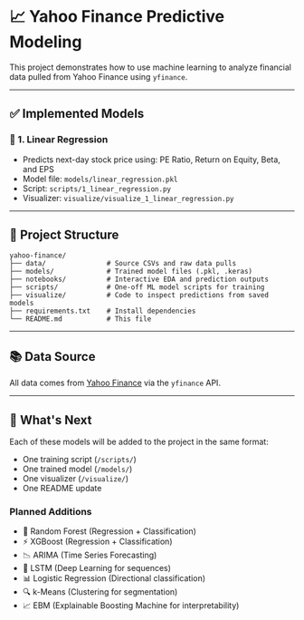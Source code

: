 # 📈 Yahoo Finance Predictive Modeling

This project demonstrates how to use machine learning to analyze financial data pulled from Yahoo Finance using `yfinance`.

---

## ✅ Implemented Models

### 🧮 1. Linear Regression
- Predicts next-day stock price using: PE Ratio, Return on Equity, Beta, and EPS
- Model file: `models/linear_regression.pkl`
- Script: `scripts/1_linear_regression.py`
- Visualizer: `visualize/visualize_1_linear_regression.py`

---

## 📁 Project Structure

```
yahoo-finance/
├── data/               # Source CSVs and raw data pulls
├── models/             # Trained model files (.pkl, .keras)
├── notebooks/          # Interactive EDA and prediction outputs
├── scripts/            # One-off ML model scripts for training
├── visualize/          # Code to inspect predictions from saved models
├── requirements.txt    # Install dependencies
└── README.md           # This file
```

---

## 📚 Data Source
All data comes from [Yahoo Finance](https://finance.yahoo.com/) via the `yfinance` API.

---

## 🔮 What's Next

Each of these models will be added to the project in the same format:
- One training script (`/scripts/`)
- One trained model (`/models/`)
- One visualizer (`/visualize/`)
- One README update

### Planned Additions

- 🌲 Random Forest (Regression + Classification)
- ⚡ XGBoost (Regression + Classification)
- 📉 ARIMA (Time Series Forecasting)
- 🧠 LSTM (Deep Learning for sequences)
- 📊 Logistic Regression (Directional classification)
- 🔍 k-Means (Clustering for segmentation)
- 📈 EBM (Explainable Boosting Machine for interpretability)